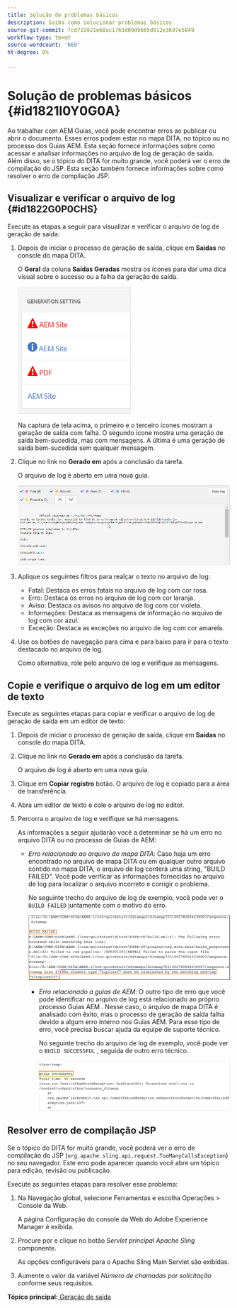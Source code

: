 ```yaml
---
title: Solução de problemas básicos
description: Saiba como solucionar problemas básicos
source-git-commit: 7cd719921e68ac1763d09d9665d912e3697e5849
workflow-type: tm+mt
source-wordcount: '669'
ht-degree: 0%

---
```



# Solução de problemas básicos {#id1821I0Y0G0A}

Ao trabalhar com AEM Guias, você pode encontrar erros ao publicar ou abrir o documento. Esses erros podem estar no mapa DITA, no tópico ou no processo dos Guias AEM. Esta seção fornece informações sobre como acessar e analisar informações no arquivo de log de geração de saída. Além disso, se o tópico do DITA for muito grande, você poderá ver o erro de compilação do JSP. Esta seção também fornece informações sobre como resolver o erro de compilação JSP.

## Visualizar e verificar o arquivo de log {#id1822G0P0CHS}

Execute as etapas a seguir para visualizar e verificar o arquivo de log de geração de saída:

1. Depois de iniciar o processo de geração de saída, clique em **Saídas** no console do mapa DITA.

   O **Geral** da coluna **Saídas Geradas** mostra os ícones para dar uma dica visual sobre o sucesso ou a falha da geração de saída.

   ![](images/output-general-settings.png)

   Na captura de tela acima, o primeiro e o terceiro ícones mostram a geração de saída com falha. O segundo ícone mostra uma geração de saída bem-sucedida, mas com mensagens. A última é uma geração de saída bem-sucedida sem qualquer mensagem.

1. Clique no link no **Gerado em** após a conclusão da tarefa.

   O arquivo de log é aberto em uma nova guia.

   ![](images/log-file.png)

1. Aplique os seguintes filtros para realçar o texto no arquivo de log:
   - Fatal: Destaca os erros fatais no arquivo de log com cor rosa.
   - Erro: Destaca os erros no arquivo de log com cor laranja.
   - Aviso: Destaca os avisos no arquivo de log com cor violeta.
   - Informações: Destaca as mensagens de informação no arquivo de log com cor azul.
   - Exceção: Destaca as exceções no arquivo de log com cor amarela.
1. Use os botões de navegação para cima e para baixo para ir para o texto destacado no arquivo de log.

   Como alternativa, role pelo arquivo de log e verifique as mensagens.


## Copie e verifique o arquivo de log em um editor de texto

Execute as seguintes etapas para copiar e verificar o arquivo de log de geração de saída em um editor de texto:

1. Depois de iniciar o processo de geração de saída, clique em **Saídas** no console do mapa DITA.

1. Clique no link no **Gerado em** após a conclusão da tarefa.

   O arquivo de log é aberto em uma nova guia.

1. Clique em **Copiar registro** botão. O arquivo de log é copiado para a área de transferência.
1. Abra um editor de texto e cole o arquivo de log no editor.

1. Percorra o arquivo de log e verifique se há mensagens.

   As informações a seguir ajudarão você a determinar se há um erro no arquivo DITA ou no processo de Guias de AEM:

   - *Erro relacionado ao arquivo do mapa DITA*: Caso haja um erro encontrado no arquivo de mapa DITA ou em qualquer outro arquivo contido no mapa DITA, o arquivo de log conterá uma string, &quot;BUILD FAILED&quot;. Você pode verificar as informações fornecidas no arquivo de log para localizar o arquivo incorreto e corrigir o problema.

      No seguinte trecho do arquivo de log de exemplo, você pode ver o `BUILD FAILED` juntamente com o motivo do erro.

      ![](images/dita-error-in-log-file.png)

      - *Erro relacionado a guias de AEM*: O outro tipo de erro que você pode identificar no arquivo de log está relacionado ao próprio processo Guias AEM . Nesse caso, o arquivo de mapa DITA é analisado com êxito, mas o processo de geração de saída falha devido a algum erro interno nos Guias AEM. Para esse tipo de erro, você precisa buscar ajuda da equipe de suporte técnico.

         No seguinte trecho do arquivo de log de exemplo, você pode ver o `BUILD SUCCESSFUL` , seguida de outro erro técnico.

         ![](images/process-error-in-log-file.png)


## Resolver erro de compilação JSP

Se o tópico do DITA for muito grande, você poderá ver o erro de compilação do JSP \(`org.apache.sling.api.request.TooManyCallsException`\) no seu navegador. Este erro pode aparecer quando você abre um tópico para edição, revisão ou publicação.

Execute as seguintes etapas para resolver esse problema:

1. Na Navegação global, selecione Ferramentas e escolha Operações \> Console da Web.

   A página Configuração do console da Web do Adobe Experience Manager é exibida.

1. Procure por e clique no botão *Servlet principal Apache Sling* componente.

   As opções configuráveis para o Apache Sling Main Servlet são exibidas.

1. Aumente o valor da variável *Número de chamadas por solicitação* conforme seus requisitos.


**Tópico principal:**[ Geração de saída](generate-output.md)

